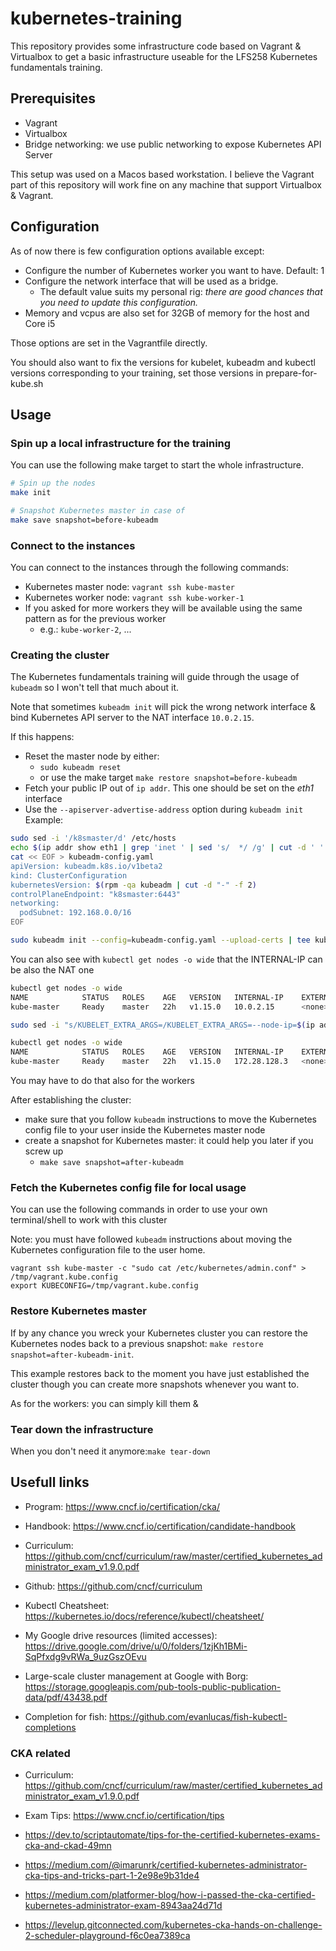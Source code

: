 # kubernetes-training

This repository provides some infrastructure code based on Vagrant & Virtualbox to get a basic infrastructure useable for
the LFS258 Kubernetes fundamentals training.

## Prerequisites

* Vagrant
* Virtualbox
* Bridge networking: we use public networking to expose Kubernetes API Server

This setup was used on a Macos based workstation.
I believe the Vagrant part of this repository will work fine on any machine that support Virtualbox & Vagrant.

## Configuration

As of now there is few configuration options available except:
* Configure the number of Kubernetes worker you want to have. Default: 1
* Configure the network interface that will be used as a bridge.
    * The default value suits my personal rig: *there are good chances that you need to update this configuration.*
* Memory and vcpus are also set for 32GB of memory for the host and Core i5

Those options are set in the Vagrantfile directly.

You should also want to fix the versions for kubelet, kubeadm and kubectl versions corresponding to your training, set those versions in prepare-for-kube.sh

## Usage

### Spin up a local infrastructure for the training

You can use the following make target to start the whole infrastructure.

```bash
# Spin up the nodes
make init

# Snapshot Kubernetes master in case of
make save snapshot=before-kubeadm
```

### Connect to the instances

You can connect to the instances through the following commands:

* Kubernetes master node: `vagrant ssh kube-master`
* Kubernetes worker node: `vagrant ssh kube-worker-1`
* If you asked for more workers they will be available using the same pattern as for the previous worker
    * e.g.: `kube-worker-2`, ...

### Creating the cluster

The Kubernetes fundamentals training will guide through the usage of `kubeadm` so I won't tell that much about it.

Note that sometimes `kubeadm init` will pick the wrong network interface & bind Kubernetes API server to the NAT
interface `10.0.2.15`.

If this happens:
* Reset the master node by either:
  * `sudo kubeadm reset`
  * or use the make target `make restore snapshot=before-kubeadm`
* Fetch your public IP out of `ip addr`. This one should be set on the *eth1* interface
* Use the `--apiserver-advertise-address` option during `kubeadm init`
Example:

``` bash
sudo sed -i '/k8smaster/d' /etc/hosts
echo $(ip addr show eth1 | grep 'inet ' | sed 's/  */ /g' | cut -d ' ' -f 3 | cut -d '/' -f 1) k8smaster | sudo tee -a /etc/hosts
cat << EOF > kubeadm-config.yaml
apiVersion: kubeadm.k8s.io/v1beta2
kind: ClusterConfiguration
kubernetesVersion: $(rpm -qa kubeadm | cut -d "-" -f 2)
controlPlaneEndpoint: "k8smaster:6443"
networking:
  podSubnet: 192.168.0.0/16
EOF

sudo kubeadm init --config=kubeadm-config.yaml --upload-certs | tee kubeadm-init.out
```

You can also see with `kubectl get nodes -o wide` that the INTERNAL-IP can be also the NAT one

``` bash
kubectl get nodes -o wide
NAME            STATUS   ROLES    AGE   VERSION   INTERNAL-IP    EXTERNAL-IP   OS-IMAGE                KERNEL-VERSION               CONTAINER-RUNTIME
kube-master     Ready    master   22h   v1.15.0   10.0.2.15      <none>        CentOS Linux 7 (Core)   3.10.0-957.21.3.el7.x86_64   docker://1.13.1

sudo sed -i "s/KUBELET_EXTRA_ARGS=/KUBELET_EXTRA_ARGS=--node-ip=$(ip addr show eth1 | grep 'inet ' | sed 's/  */ /g' | cut -d ' ' -f 3 | cut -d '/' -f 1)/g" /etc/sysconfig/kubelet; sudo systemctl daemon-reload; sudo systemctl restart kubelet

kubectl get nodes -o wide
NAME            STATUS   ROLES    AGE   VERSION   INTERNAL-IP    EXTERNAL-IP   OS-IMAGE                KERNEL-VERSION               CONTAINER-RUNTIME
kube-master     Ready    master   22h   v1.15.0   172.28.128.3   <none>        CentOS Linux 7 (Core)   3.10.0-957.21.3.el7.x86_64   docker://1.13.1
```

You may have to do that also for the workers

After establishing the cluster:
* make sure that you follow `kubeadm` instructions to move the Kubernetes config
  file to your user inside the Kubernetes master node
* create a snapshot for Kubernetes master: it could help you later if you screw up
  * `make save snapshot=after-kubeadm`

### Fetch the Kubernetes config file for local usage

You can use the following commands in order to use your own terminal/shell to work with this cluster

Note: you must have followed `kubeadm` instructions about moving the Kubernetes configuration file to the user home.

```
vagrant ssh kube-master -c "sudo cat /etc/kubernetes/admin.conf" > /tmp/vagrant.kube.config
export KUBECONFIG=/tmp/vagrant.kube.config
```

### Restore Kubernetes master

If by any chance you wreck your Kubernetes cluster you can restore the Kubernetes nodes back to a previous snapshot: `make restore snapshot=after-kubeadm-init`.

 This example restores back to the moment you have just established the cluster though you can create more snapshots whenever you want to.
 
As for the workers: you can simply kill them &

### Tear down the infrastructure

When you don't need it anymore:`make tear-down`

## Usefull links

* Program: https://www.cncf.io/certification/cka/

* Handbook: https://www.cncf.io/certification/candidate-handbook

* Curriculum: https://github.com/cncf/curriculum/raw/master/certified_kubernetes_administrator_exam_v1.9.0.pdf

* Github: https://github.com/cncf/curriculum

* Kubectl Cheatsheet: https://kubernetes.io/docs/reference/kubectl/cheatsheet/

* My Google drive resources (limited accesses): https://drive.google.com/drive/u/0/folders/1zjKh1BMi-SqPfxdg9vRWa_9uzGszOEvu

* Large-scale cluster management at Google with Borg: https://storage.googleapis.com/pub-tools-public-publication-data/pdf/43438.pdf

* Completion for fish: https://github.com/evanlucas/fish-kubectl-completions

### CKA related

* Curriculum: https://github.com/cncf/curriculum/raw/master/certified_kubernetes_administrator_exam_v1.9.0.pdf

* Exam Tips: https://www.cncf.io/certification/tips

* https://dev.to/scriptautomate/tips-for-the-certified-kubernetes-exams-cka-and-ckad-49mn

* https://medium.com/@imarunrk/certified-kubernetes-administrator-cka-tips-and-tricks-part-1-2e98e9b31de4

* https://medium.com/platformer-blog/how-i-passed-the-cka-certified-kubernetes-administrator-exam-8943aa24d71d

* https://levelup.gitconnected.com/kubernetes-cka-hands-on-challenge-2-scheduler-playground-f6c0ea7389ca

